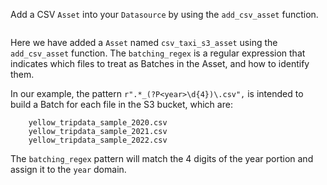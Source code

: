 Add a CSV `Asset` into your `Datasource` by using the `add_csv_asset` function.

```python title="Python" name="version-0.17.23 docs/docusaurus/versioned_docs/version-0.17.23/snippets/aws_cloud_storage_spark.py get_spark_s3_asset"
```

Here we have added a `Asset` named `csv_taxi_s3_asset` using the `add_csv_asset` function. The `batching_regex` is a regular expression that 
indicates which files to treat as Batches in the Asset, and how to identify them. 

In our example, the pattern `r".*_(?P<year>\d{4})\.csv",` is intended to build a Batch for each file in the S3 bucket, which are:

```
    yellow_tripdata_sample_2020.csv
    yellow_tripdata_sample_2021.csv
    yellow_tripdata_sample_2022.csv
```

The `batching_regex` pattern will match the 4 digits of the year portion and assign it to the `year` domain.

